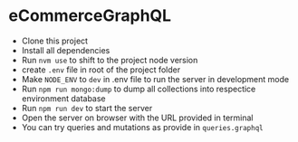 # eCommerceGraphQL

- Clone this project
- Install all dependencies
- Run `nvm use` to shift to the project node version
- create `.env` file in root of the project folder
- Make `NODE_ENV` to `dev` in .env file to run the server in development mode
- Run `npm run mongo:dump` to dump all collections into respectice environment database
- Run `npm run dev` to start the server
- Open the server on browser with the URL provided in terminal
- You can try queries and mutations as provide in `queries.graphql`